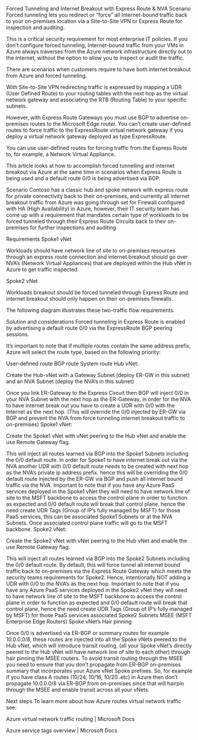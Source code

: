 Forced Tunneling and Internet Breakout with Express Route & NVA Scenario
Forced tunneling lets you redirect or “force” all Internet-bound traffic back to your on-premises location via a Site-to-Site VPN or Express Route for inspection and auditing.

This is a critical security requirement for most enterprise IT policies. If you don’t configure forced tunneling, Internet-bound traffic from your VMs in Azure always traverses from the Azure network infrastructure directly out to the Internet, without the option to allow you to inspect or audit the traffic.

There are scenarios when customers require to have both internet breakout from Azure and forced tunneling.

With Site-to-Site VPN redirecting traffic is expressed by mapping a UDR (User Defined Route) to your routing tables with the next hop as the virtual network gateway and associating the RTB (Routing Table) to your specific subnets.

However, with Express Route Gateways you must use BGP to advertise on-premises routes to the Microsoft Edge router. You can’t create user-defined routes to force traffic to the ExpressRoute virtual network gateway if you deploy a virtual network gateway deployed as type ExpressRoute.

You can use user-defined routes for forcing traffic from the Express Route to, for example, a Network Virtual Appliance.

This article looks at how to accomplish forced tunnelling and internet breakout via Azure at the same time in scenarios when Express Route is being used and a default route 0/0 is being advertised via BGP.

Scenario
Contoso has a classic hub and spoke network with express route for private connectivity back to their on-premises, and currently all internet breakout traffic from Azure was going through set for Firewall configured with HA (High Availability) in Azure, however, their IT security team has come up with a requirement that mandates certain type of workloads to be forced tunneled through their Express Route Circuits back to their on-premises for further inspections and auditing

Requirements
Spoke1 vNet

Workloads should have network line of site to on-premises resources through an express route connection and internet breakout should go over NVA’s (Network Virtual Appliances) that are deployed within the Hub vNet in Azure to get traffic inspected

Spoke2 vNet

Workloads breakout should be forced tunneled through Express Route and internet breakout should only happen on their on-premises firewalls.

The following diagram illustrates these two-traffic flow requirements.

Solution and considerations
Forced tunneling in Express Route is enabled by advertising a default route 0/0 via the ExpressRoute BGP peering sessions.

It’s important to note that if multiple routes contain the same address prefix, Azure will select the route type, based on the following priority:

User-defined route
BGP route
System route
Hub vNet:

Create the Hub-vNet with a Gateway Subnet (deploy ER-GW in this subnet) and an NVA Subnet (deploy the NVA’s in this subnet)

Once you link ER-Gateway to the Express Circuit then BGP will inject 0/0 in your NVA Subnet with the next hop as the ER-Gateway, in order for the NVA to have internet break out you have to create a UDR with 0/0 with the Internet as the next hop. (This will override the 0/0 injected by ER-GW via BGP and prevent the NVA from force tunneling internet breakout traffic to on-premises)
Spoke1 vNet:

Create the Spoke1 vNet with vNet peering to the Hub vNet and enable the use Remote Gateway flag.

This will inject all routes learned via BGP into the Spoke1 Subnets including the 0/0 default route. In order for Spoke1 to have internet break out via the NVA another UDR with 0/0 default route needs to be created with next hop as the NVA’s private ip address prefix. hence this will be overriding the 0/0 default route injected by the ER-GW via BGP and push all internet bound traffic via the NVA.
Important to note that if you have any Azure PaaS services deployed in the Spoke1 vNet they will need to have network line of site to the MSFT backbone to access the control plane in order to function as expected and 0/0 default route will break that control plane, hence the need create UDR Tags (Group of IP’s fully managed by MSFT) for those PaaS services, this can be associated Spoke1 Subnets or at the NVA Subnets. Once associated control plane traffic will go to the MSFT backbone.
Spoke2 vNet:

Create the Spoke2 vNet with vNet peering to the Hub vNet and enable the use Remote Gateway flag.

This will inject all routes learned via BGP into the Spoke2 Subnets including the 0/0 default route. By default, this will force tunnel all internet bound traffic back to on-premises via the Express Route Gateway which meets the security teams requirements for Spoke2. Hence, intentionally NOT adding a UDR with 0/0 to the NVA’s as the next hop.
Important to note that if you have any Azure PaaS services deployed in the Spoke2 vNet they will need to have network line of site to the MSFT backbone to access the control plane in order to function as expected and 0/0 default route will break that control plane, hence the need create UDR Tags (Group of IP’s fully managed by MSFT) for those PaaS services associated Spoke2 Subnets
MSEE (MSFT Enterprise Edge Routers) Spoke vNet’s Hair pinning

Once 0/0 is advertised via ER-BGP or summary routes for example 10.0.0.0/8, these routes are injected into all the Spoke vNets peered to the Hub vNet, which will introduce transit routing, (all your Spoke vNet’s directly peered to the Hub vNet will have network line of site to each other) through hair pinning the MSEE routers. To avoid transit routing through the MSEE you need to ensure that you don’t propagate from ER-BGP on-premises summary that incorporates your Azure vNet Spoke prefixes. So, for example if you have class A routes (10/24, 10/16, 10/20..etc) in Azure then don’t propagate 10.0.0.0/8 via ER-BGP from on-premises since that will hairpin through the MSEE and enable transit across all your vNets.

Next steps
To learn more about how Azure routes virtual network traffic see:

Azure virtual network traffic routing | Microsoft Docs

Azure service tags overview | Microsoft Docs







